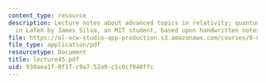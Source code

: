 ```yaml
---
content_type: resource
description: Lecture notes about advanced topics in relativity; quantum. Prepared
  in LaTeX by James Silva, an MIT student, based upon handwritten notes.
file: https://ol-ocw-studio-app-production.s3.amazonaws.com/courses/8-022-physics-ii-electricity-and-magnetism-fall-2006/930aea1f0f17c9a752a9c1c0cf940ffc_lecture45.pdf
file_type: application/pdf
resourcetype: Document
title: lecture45.pdf
uid: 930aea1f-0f17-c9a7-52a9-c1c0cf940ffc
---
```

